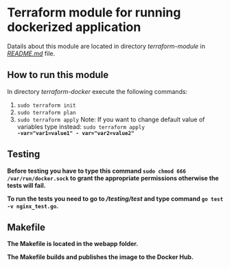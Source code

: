 # Terraform module for running dockerized application

Datails about this module are located in directory <i>terraform-module</i> in [<i>README.md</i>](terraform-module/README.md) file. 

## How to run this module

In directory <i>terraform-docker</i> execute the following commands:

1. <code>sudo terraform init</code>
2. <code>sudo terraform plan</code>
3. <code>sudo terraform apply</code> Note: If you want to change default value of variables type instead: <code>sudo terraform apply <b>-var="var1=value1" -             var="var2=value2"<b></code>
  
## Testing
  
Before testing you have to type this command <code>sudo chmod 666 /var/run/docker.sock</code> to grant the appropriate permissions otherwise the tests will fail.
  
To run the tests you need to go to <i>/testing/test</i> and type command <code>go test -v nginx_test.go</code>.

## Makefile
  
The Makefile is located in the webapp folder. 
  
The Makefile builds and publishes the image to the Docker Hub.
